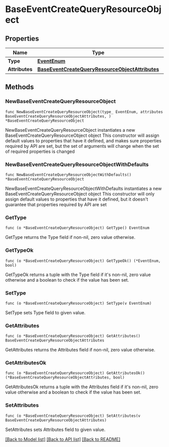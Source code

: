 # BaseEventCreateQueryResourceObject

## Properties

Name | Type | Description | Notes
------------ | ------------- | ------------- | -------------
**Type** | [**EventEnum**](EventEnum.md) |  | 
**Attributes** | [**BaseEventCreateQueryResourceObjectAttributes**](BaseEventCreateQueryResourceObjectAttributes.md) |  | 

## Methods

### NewBaseEventCreateQueryResourceObject

`func NewBaseEventCreateQueryResourceObject(type_ EventEnum, attributes BaseEventCreateQueryResourceObjectAttributes, ) *BaseEventCreateQueryResourceObject`

NewBaseEventCreateQueryResourceObject instantiates a new BaseEventCreateQueryResourceObject object
This constructor will assign default values to properties that have it defined,
and makes sure properties required by API are set, but the set of arguments
will change when the set of required properties is changed

### NewBaseEventCreateQueryResourceObjectWithDefaults

`func NewBaseEventCreateQueryResourceObjectWithDefaults() *BaseEventCreateQueryResourceObject`

NewBaseEventCreateQueryResourceObjectWithDefaults instantiates a new BaseEventCreateQueryResourceObject object
This constructor will only assign default values to properties that have it defined,
but it doesn't guarantee that properties required by API are set

### GetType

`func (o *BaseEventCreateQueryResourceObject) GetType() EventEnum`

GetType returns the Type field if non-nil, zero value otherwise.

### GetTypeOk

`func (o *BaseEventCreateQueryResourceObject) GetTypeOk() (*EventEnum, bool)`

GetTypeOk returns a tuple with the Type field if it's non-nil, zero value otherwise
and a boolean to check if the value has been set.

### SetType

`func (o *BaseEventCreateQueryResourceObject) SetType(v EventEnum)`

SetType sets Type field to given value.


### GetAttributes

`func (o *BaseEventCreateQueryResourceObject) GetAttributes() BaseEventCreateQueryResourceObjectAttributes`

GetAttributes returns the Attributes field if non-nil, zero value otherwise.

### GetAttributesOk

`func (o *BaseEventCreateQueryResourceObject) GetAttributesOk() (*BaseEventCreateQueryResourceObjectAttributes, bool)`

GetAttributesOk returns a tuple with the Attributes field if it's non-nil, zero value otherwise
and a boolean to check if the value has been set.

### SetAttributes

`func (o *BaseEventCreateQueryResourceObject) SetAttributes(v BaseEventCreateQueryResourceObjectAttributes)`

SetAttributes sets Attributes field to given value.



[[Back to Model list]](../README.md#documentation-for-models) [[Back to API list]](../README.md#documentation-for-api-endpoints) [[Back to README]](../README.md)


